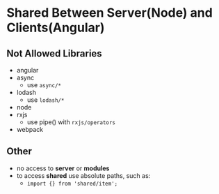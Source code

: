 # Shared Between Server(Node) and Clients(Angular)
## Not Allowed Libraries
* angular
* async
   * use `async/*`
* lodash
   * use `lodash/*`
* node
* rxjs
   * use pipe() with `rxjs/operators`
* webpack

## Other
* no access to **server** or **modules**
* to access **shared** use absolute paths, such as:
   * `import {} from 'shared/item';`
